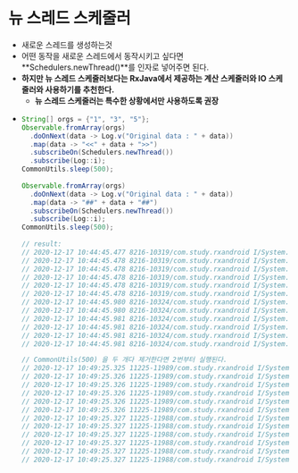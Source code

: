 뉴 스레드 스케줄러
===
* 새로운 스레드를 생성하는것
* 어떤 동작을 새로운 스레드에서 동작시키고 싶다면 **Schedulers.newThread()**를 인자로 넣어주면 된다.
* **하지만 뉴 스레드 스케줄러보다는 RxJava에서 제공하는 계산 스케줄러와 IO 스케줄러와 사용하기를 추천한다.**
  * **뉴 스레드 스케줄러는 특수한 상황에서만 사용하도록 권장**
* ```java
  String[] orgs = {"1", "3", "5"};
  Observable.fromArray(orgs)
    .doOnNext(data -> Log.v("Original data : " + data))
    .map(data -> "<<" + data + ">>")
    .subscribeOn(Schedulers.newThread())
    .subscribe(Log::i);
  CommonUtils.sleep(500);
 
  Observable.fromArray(orgs)
    .doOnNext(data -> Log.v("Original data : " + data))
    .map(data -> "##" + data + "##")
    .subscribeOn(Schedulers.newThread())
    .subscribe(Log::i);
  CommonUtils.sleep(500);
 
  // result:
  // 2020-12-17 10:44:45.477 8216-10319/com.study.rxandroid I/System.out: RxNewThreadScheduler-1 | Original data : 1
  // 2020-12-17 10:44:45.478 8216-10319/com.study.rxandroid I/System.out: RxNewThreadScheduler-1 | value = <<1>>
  // 2020-12-17 10:44:45.478 8216-10319/com.study.rxandroid I/System.out: RxNewThreadScheduler-1 | Original data : 3
  // 2020-12-17 10:44:45.478 8216-10319/com.study.rxandroid I/System.out: RxNewThreadScheduler-1 | value = <<3>>
  // 2020-12-17 10:44:45.478 8216-10319/com.study.rxandroid I/System.out: RxNewThreadScheduler-1 | Original data : 5
  // 2020-12-17 10:44:45.478 8216-10319/com.study.rxandroid I/System.out: RxNewThreadScheduler-1 | value = <<5>>
  // 2020-12-17 10:44:45.980 8216-10324/com.study.rxandroid I/System.out: RxNewThreadScheduler-2 | Original data : 1
  // 2020-12-17 10:44:45.980 8216-10324/com.study.rxandroid I/System.out: RxNewThreadScheduler-2 | value = ##1##
  // 2020-12-17 10:44:45.981 8216-10324/com.study.rxandroid I/System.out: RxNewThreadScheduler-2 | Original data : 3
  // 2020-12-17 10:44:45.981 8216-10324/com.study.rxandroid I/System.out: RxNewThreadScheduler-2 | value = ##3##
  // 2020-12-17 10:44:45.981 8216-10324/com.study.rxandroid I/System.out: RxNewThreadScheduler-2 | Original data : 5
  // 2020-12-17 10:44:45.981 8216-10324/com.study.rxandroid I/System.out: RxNewThreadScheduler-2 | value = ##5##
  
  // CommonUtils(500) 을 두 개다 제거한다면 2번부터 실행된다.
  // 2020-12-17 10:49:25.325 11225-11989/com.study.rxandroid I/System.out: RxNewThreadScheduler-2 | Original data : 1
  // 2020-12-17 10:49:25.326 11225-11989/com.study.rxandroid I/System.out: RxNewThreadScheduler-2 | value = ##1##
  // 2020-12-17 10:49:25.326 11225-11989/com.study.rxandroid I/System.out: RxNewThreadScheduler-2 | Original data : 3
  // 2020-12-17 10:49:25.326 11225-11989/com.study.rxandroid I/System.out: RxNewThreadScheduler-2 | value = ##3##
  // 2020-12-17 10:49:25.326 11225-11989/com.study.rxandroid I/System.out: RxNewThreadScheduler-2 | Original data : 5
  // 2020-12-17 10:49:25.326 11225-11989/com.study.rxandroid I/System.out: RxNewThreadScheduler-2 | value = ##5##
  // 2020-12-17 10:49:25.327 11225-11988/com.study.rxandroid I/System.out: RxNewThreadScheduler-1 | Original data : 1
  // 2020-12-17 10:49:25.327 11225-11988/com.study.rxandroid I/System.out: RxNewThreadScheduler-1 | value = <<1>>
  // 2020-12-17 10:49:25.327 11225-11988/com.study.rxandroid I/System.out: RxNewThreadScheduler-1 | Original data : 3
  // 2020-12-17 10:49:25.327 11225-11988/com.study.rxandroid I/System.out: RxNewThreadScheduler-1 | value = <<3>>
  // 2020-12-17 10:49:25.327 11225-11988/com.study.rxandroid I/System.out: RxNewThreadScheduler-1 | Original data : 5
  // 2020-12-17 10:49:25.327 11225-11988/com.study.rxandroid I/System.out: RxNewThreadScheduler-1 | value = <<5>>
